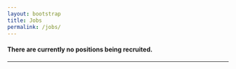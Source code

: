 ```yaml
---
layout: bootstrap
title: Jobs
permalink: /jobs/
---
```


#### There are currently no positions being recruited. 

***

